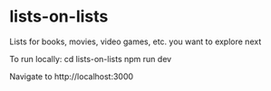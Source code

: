 # lists-on-lists
Lists for books, movies, video games, etc. you want to explore next

To run locally:
cd lists-on-lists
npm run dev

Navigate to http://localhost:3000
